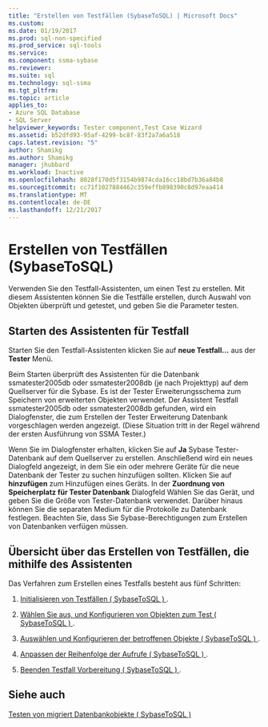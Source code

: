 ```yaml
---
title: "Erstellen von Testfällen (SybaseToSQL) | Microsoft Docs"
ms.custom: 
ms.date: 01/19/2017
ms.prod: sql-non-specified
ms.prod_service: sql-tools
ms.service: 
ms.component: ssma-sybase
ms.reviewer: 
ms.suite: sql
ms.technology: sql-ssma
ms.tgt_pltfrm: 
ms.topic: article
applies_to:
- Azure SQL Database
- SQL Server
helpviewer_keywords: Tester component,Test Case Wizard
ms.assetid: b52dfd93-95af-4299-bc8f-83f2a7a6a518
caps.latest.revision: "5"
author: Shamikg
ms.author: Shamikg
manager: jhubbard
ms.workload: Inactive
ms.openlocfilehash: 8028f170d5f3154b9874cda16cc18bd7b36a84b8
ms.sourcegitcommit: cc71f1027884462c359effb898390c8d97eaa414
ms.translationtype: MT
ms.contentlocale: de-DE
ms.lasthandoff: 12/21/2017
---
```

# <a name="creating-test-cases-sybasetosql"></a>Erstellen von Testfällen (SybaseToSQL)
Verwenden Sie den Testfall-Assistenten, um einen Test zu erstellen. Mit diesem Assistenten können Sie die Testfälle erstellen, durch Auswahl von Objekten überprüft und getestet, und geben Sie die Parameter testen.  
  
## <a name="starting-the-test-case-wizard"></a>Starten des Assistenten für Testfall  
Starten Sie den Testfall-Assistenten klicken Sie auf **neue Testfall...** aus der **Tester** Menü.  
  
Beim Starten überprüft des Assistenten für die Datenbank ssmatester2005db oder ssmatester2008db (je nach Projekttyp) auf dem Quellserver für die Sybase. Es ist der Tester Erweiterungsschema zum Speichern von erweiterten Objekten verwendet. Der Assistent Testfall ssmatester2005db oder ssmatester2008db gefunden, wird ein Dialogfenster, die zum Erstellen der Tester Erweiterung Datenbank vorgeschlagen werden angezeigt. (Diese Situation tritt in der Regel während der ersten Ausführung von SSMA Tester.)  
  
Wenn Sie im Dialogfenster erhalten, klicken Sie auf **Ja** Sybase Tester-Datenbank auf dem Quellserver zu erstellen. Anschließend wird ein neues Dialogfeld angezeigt, in dem Sie ein oder mehrere Geräte für die neue Datenbank der Tester zu suchen hinzufügen sollten. Klicken Sie auf **hinzufügen** zum Hinzufügen eines Geräts. In der **Zuordnung von Speicherplatz für Tester Datenbank** Dialogfeld Wählen Sie das Gerät, und geben Sie die Größe von Tester-Datenbank verwendet. Darüber hinaus können Sie die separaten Medium für die Protokolle zu Datenbank festlegen. Beachten Sie, dass Sie Sybase-Berechtigungen zum Erstellen von Datenbanken verfügen müssen.  
  
## <a name="overview-of-creating-test-cases-using-the-wizard"></a>Übersicht über das Erstellen von Testfällen, die mithilfe des Assistenten  
Das Verfahren zum Erstellen eines Testfalls besteht aus fünf Schritten:  
  
1.  [Initialisieren von Testfällen &#40; SybaseToSQL &#41; ](../../ssma/sybase/initializing-test-cases-sybasetosql.md).  
  
2.  [Wählen Sie aus, und Konfigurieren von Objekten zum Test &#40; SybaseToSQL &#41; ](../../ssma/sybase/selecting-and-configuring-objects-to-test-sybasetosql.md).  
  
3.  [Auswählen und Konfigurieren der betroffenen Objekte &#40; SybaseToSQL &#41; ](../../ssma/sybase/selecting-and-configuring-affected-objects-sybasetosql.md).  
  
4.  [Anpassen der Reihenfolge der Aufrufe &#40; SybaseToSQL &#41; ](../../ssma/sybase/customizing-calls-order-sybasetosql.md).  
  
5.  [Beenden Testfall Vorbereitung &#40; SybaseToSQL &#41; ](../../ssma/sybase/finishing-test-case-preparation-sybasetosql.md).  
  
## <a name="see-also"></a>Siehe auch  
[Testen von migriert Datenbankobjekte &#40; SybaseToSQL &#41;](../../ssma/sybase/testing-migrated-database-objects-sybasetosql.md)  
  
